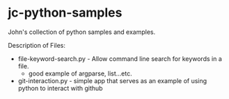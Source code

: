 # jc-python-samples
John's collection of python samples and examples.

Description of Files:

- file-keyword-search.py - Allow command line search for keywords in a file.
  - good example of argparse, list...etc.
- git-interaction.py - simple app that serves as an example of using python to interact with github
